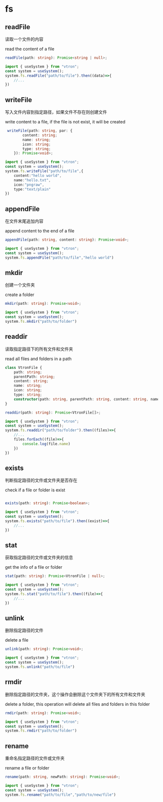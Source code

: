 # fs

## readFile

读取一个文件的内容

read the content of a file

```typescript
readFile(path: string): Promise<string | null>;

import { useSystem } from "vtron";
const system = useSystem();
system.fs.readFile("path/to/file").then((data)=>{
    //...
})
```

## writeFile

写入文件内容到指定路径，如果文件不存在则创建文件

write content to a file, if the file is not exist, it will be created

```typescript
 writeFile(path: string, par: {
        content: string;
        name: string;
        icon: string;
        type: string;
    }): Promise<void>;

import { useSystem } from "vtron";
const system = useSystem();
system.fs.writeFile("path/to/file",{
    content:"hello world",
    name:"hello.txt",
    icon:"pngraw",
    type:"text/plain"
})
```

## appendFile

在文件末尾追加内容

append content to the end of a file

```typescript
appendFile(path: string, content: string): Promise<void>;

import { useSystem } from "vtron";
const system = useSystem();
system.fs.appendFile("path/to/file","hello world")
```

## mkdir

创建一个文件夹

create a folder

```typescript
mkdir(path: string): Promise<void>;

import { useSystem } from "vtron";
const system = useSystem();
system.fs.mkdir("path/to/folder")
```

## readdir

读取指定路径下的所有文件和文件夹

read all files and folders in a path

```typescript
class VtronFile {
    path: string;
    parentPath: string;
    content: string;
    name: string;
    icon: string;
    type: string;
    constructor(path: string, parentPath: string, content: string, name: string, icon: string, type: string);
}

readdir(path: string): Promise<VtronFile[]>;

import { useSystem } from "vtron";
const system = useSystem();
system.fs.readdir("path/to/folder").then((files)=>{
    //...
    files.forEach((file)=>{
        console.log(file.name)
    })
})
```

## exists

判断指定路径的文件或文件夹是否存在

check if a file or folder is exist

```typescript

exists(path: string): Promise<boolean>;

import { useSystem } from "vtron";
const system = useSystem();
system.fs.exists("path/to/file").then((exist)=>{
    //...
})
```

## stat

获取指定路径的文件或文件夹的信息

get the info of a file or folder

```typescript
stat(path: string): Promise<VtronFile | null>;

import { useSystem } from "vtron";
const system = useSystem();
system.fs.stat("path/to/file").then((file)=>{
    //...
})
```

## unlink

删除指定路径的文件

delete a file

```typescript
unlink(path: string): Promise<void>;

import { useSystem } from "vtron";
const system = useSystem();
system.fs.unlink("path/to/file")
```

## rmdir

删除指定路径的文件夹，这个操作会删除这个文件夹下的所有文件和文件夹

delete a folder, this operation will delete all files and folders in this folder

```typescript
rmdir(path: string): Promise<void>;

import { useSystem } from "vtron";
const system = useSystem();
system.fs.rmdir("path/to/folder")
```

## rename

重命名指定路径的文件或文件夹

rename a file or folder

```typescript
rename(path: string, newPath: string): Promise<void>;

import { useSystem } from "vtron";
const system = useSystem();
system.fs.rename("path/to/file","path/to/new/file")
```
